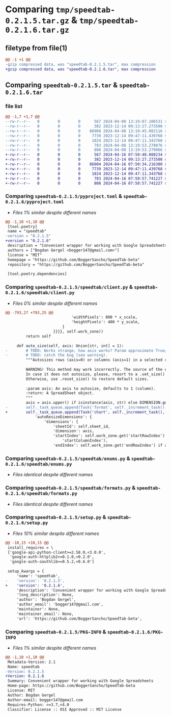 # Comparing `tmp/speedtab-0.2.1.5.tar.gz` & `tmp/speedtab-0.2.1.6.tar.gz`

## filetype from file(1)

```diff
@@ -1 +1 @@
-gzip compressed data, was "speedtab-0.2.1.5.tar", max compression
+gzip compressed data, was "speedtab-0.2.1.6.tar", max compression
```

## Comparing `speedtab-0.2.1.5.tar` & `speedtab-0.2.1.6.tar`

### file list

```diff
@@ -1,7 +1,7 @@
--rw-r--r--   0        0        0      567 2024-04-08 13:19:07.106531 speedtab-0.2.1.5/pyproject.toml
--rw-r--r--   0        0        0      382 2023-12-14 09:13:27.273500 speedtab-0.2.1.5/speedtab/__init__.py
--rw-r--r--   0        0        0    86960 2024-04-08 13:19:45.082116 speedtab-0.2.1.5/speedtab/client.py
--rw-r--r--   0        0        0     7739 2023-12-14 09:47:11.439768 speedtab-0.2.1.5/speedtab/enums.py
--rw-r--r--   0        0        0     1824 2023-12-14 09:47:11.343768 speedtab-0.2.1.5/speedtab/formats.py
--rw-r--r--   0        0        0      783 2024-04-08 13:19:53.278076 speedtab-0.2.1.5/setup.py
--rw-r--r--   0        0        0      808 2024-04-08 13:19:53.279066 speedtab-0.2.1.5/PKG-INFO
+-rw-r--r--   0        0        0      567 2024-04-16 07:50:48.088234 speedtab-0.2.1.6/pyproject.toml
+-rw-r--r--   0        0        0      382 2023-12-14 09:13:27.273500 speedtab-0.2.1.6/speedtab/__init__.py
+-rw-r--r--   0        0        0    86804 2024-04-16 07:50:34.216380 speedtab-0.2.1.6/speedtab/client.py
+-rw-r--r--   0        0        0     7739 2023-12-14 09:47:11.439768 speedtab-0.2.1.6/speedtab/enums.py
+-rw-r--r--   0        0        0     1824 2023-12-14 09:47:11.343768 speedtab-0.2.1.6/speedtab/formats.py
+-rw-r--r--   0        0        0      783 2024-04-16 07:50:57.741227 speedtab-0.2.1.6/setup.py
+-rw-r--r--   0        0        0      808 2024-04-16 07:50:57.741227 speedtab-0.2.1.6/PKG-INFO
```

### Comparing `speedtab-0.2.1.5/pyproject.toml` & `speedtab-0.2.1.6/pyproject.toml`

 * *Files 1% similar despite different names*

```diff
@@ -1,10 +1,10 @@
 [tool.poetry]
 name = "speedtab"
-version = "0.2.1.5"
+version = "0.2.1.6"
 description = "Convenient wrapper for working with Google Spreadsheets"
 authors = ["Bogdan Gergel <bogger147@gmail.com>"]
 license = "MIT"
 homepage = "https://github.com/BoggerSancho/SpeedTab-beta"
 repository = "https://github.com/BoggerSancho/SpeedTab-beta"
 
 [tool.poetry.dependencies]
```

### Comparing `speedtab-0.2.1.5/speedtab/client.py` & `speedtab-0.2.1.6/speedtab/client.py`

 * *Files 0% similar despite different names*

```diff
@@ -793,27 +793,25 @@
                             'widthPixels': 800 * x_scale,
                             'heightPixels': 400 * y_scale,
                         }
                     }}}}, self.work_zone))
         return self
 
     def auto_size(self, axis: Union[str, int] = 1):
-        # TODO: Works strange, how axis works? Param approximate True/False: T -> approx func, F -> default
-        # TODO: catch the bug (see warning).
         """Autosizes rows (axis=0) or columns (axis=1) in a selected range or sheet.
 
         WARNING! This method may work incorrectly. The source of the error in its behavior is yet to be established.
         In case it does not autosize, please, resort to a .set_size() method to set a specific size of the cells.
         Otherwise, use .reset_size() to restore default sizes.
 
         :param axis: An axis to autosize, defaults to 1 (column).
         :return: A SpreadSheet object.
         """
         axis = axis.upper() if isinstance(axis, str) else DIMENSION.get(axis)
-        self._task_queue.append(Task('format', self._increment_task(), self.sheet_id, {
+        self._task_queue.append(Task('chart', self._increment_task(), self.sheet_id, {
             'autoResizeDimensions': {
                 'dimensions': {
                     'sheetId': self.sheet_id,
                     'dimension': axis,
                     'startIndex': self.work_zone.get('startRowIndex') if axis == 'ROWS' else self.work_zone.get(
                         'startColumnIndex'),
                     'endIndex': self.work_zone.get('endRowIndex') if axis == 'ROWS' else self.work_zone.get(
```

### Comparing `speedtab-0.2.1.5/speedtab/enums.py` & `speedtab-0.2.1.6/speedtab/enums.py`

 * *Files identical despite different names*

### Comparing `speedtab-0.2.1.5/speedtab/formats.py` & `speedtab-0.2.1.6/speedtab/formats.py`

 * *Files identical despite different names*

### Comparing `speedtab-0.2.1.5/setup.py` & `speedtab-0.2.1.6/setup.py`

 * *Files 10% similar despite different names*

```diff
@@ -10,15 +10,15 @@
 install_requires = \
 ['google-api-python-client>=2.58.0,<3.0.0',
  'google-auth-httplib2>=0.1.0,<0.2.0',
  'google-auth-oauthlib>=0.5.2,<0.6.0']
 
 setup_kwargs = {
     'name': 'speedtab',
-    'version': '0.2.1.5',
+    'version': '0.2.1.6',
     'description': 'Convenient wrapper for working with Google Spreadsheets',
     'long_description': None,
     'author': 'Bogdan Gergel',
     'author_email': 'bogger147@gmail.com',
     'maintainer': None,
     'maintainer_email': None,
     'url': 'https://github.com/BoggerSancho/SpeedTab-beta',
```

### Comparing `speedtab-0.2.1.5/PKG-INFO` & `speedtab-0.2.1.6/PKG-INFO`

 * *Files 1% similar despite different names*

```diff
@@ -1,10 +1,10 @@
 Metadata-Version: 2.1
 Name: speedtab
-Version: 0.2.1.5
+Version: 0.2.1.6
 Summary: Convenient wrapper for working with Google Spreadsheets
 Home-page: https://github.com/BoggerSancho/SpeedTab-beta
 License: MIT
 Author: Bogdan Gergel
 Author-email: bogger147@gmail.com
 Requires-Python: >=3.7,<4.0
 Classifier: License :: OSI Approved :: MIT License
```

